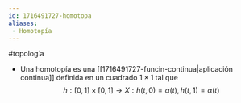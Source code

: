 ```yaml
---
id: 1716491727-homotopa
aliases:
 - Homotopía
---
```


#topología 

- Una homotopía es una [[1716491727-funcin-continua|aplicación continua]] definida en un cuadrado $1 \times 1$ tal que $$h:[0,1] \times [0,1] \rightarrow X:h(t,0) = \alpha(t), h(t,1)=\alpha(t)$$
